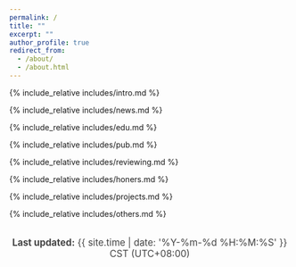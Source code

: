 ```yaml
---
permalink: /
title: ""
excerpt: ""
author_profile: true
redirect_from: 
  - /about/
  - /about.html
---
```


<span class='anchor' id='about-me'></span>
{% include_relative includes/intro.md %}

{% include_relative includes/news.md %}

{% include_relative includes/edu.md %}

{% include_relative includes/pub.md %}

{% include_relative includes/reviewing.md %}

{% include_relative includes/honers.md %}

{% include_relative includes/projects.md %}

{% include_relative includes/others.md %}

<div style="text-align: center; font-size: 1.2em; color: #444; margin-top: 2em;">
  <strong>Last updated:</strong> {{ site.time | date: '%Y-%m-%d %H:%M:%S' }} CST (UTC+08:00)
</div>


